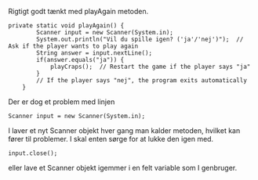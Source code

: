 Rigtigt godt tænkt med playAgain metoden.
```
private static void playAgain() {
        Scanner input = new Scanner(System.in);
        System.out.println("Vil du spille igen? ('ja'/'nej')");  // Ask if the player wants to play again
        String answer = input.nextLine();
        if(answer.equals("ja")) {
            playCraps();  // Restart the game if the player says "ja"
        }
        // If the player says "nej", the program exits automatically
    }
```
Der er dog et problem med linjen

    Scanner input = new Scanner(System.in);

I laver et nyt Scanner objekt hver gang man kalder metoden, hvilket kan fører til problemer.
I skal enten sørge for at lukke den igen med.

    input.close();

eller lave et Scanner objekt igemmer i en felt variable som I genbruger.


